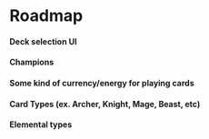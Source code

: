 # Roadmap

#### Deck selection UI

#### Champions

#### Some kind of currency/energy for playing cards

#### Card Types (ex. Archer, Knight, Mage, Beast, etc)

#### Elemental types
